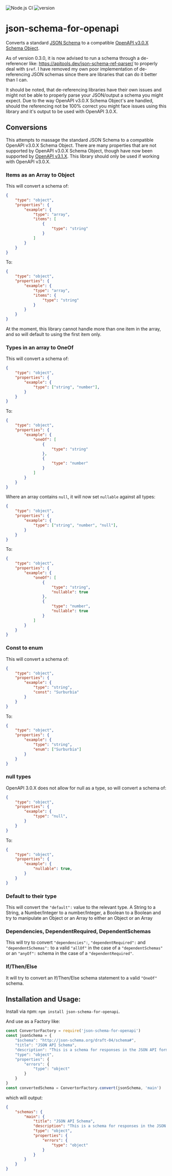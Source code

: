 ![Node.js CI](https://github.com/JaredCE/json-schema-to-openAPI-schema-object/actions/workflows/node.js.yml/badge.svg)
![version](https://img.shields.io/npm/v/json-schema-for-openapi.svg?style=flat-square)


# json-schema-for-openapi

Converts a standard [JSON Schema](https://json-schema.org/understanding-json-schema/index.html) to a compatible [OpenAPI v3.0.X Schema Object](https://spec.openapis.org/oas/v3.0.3#schema-object).

As of version 0.3.0, it is now advised to run a schema through a de-referencer like: https://apitools.dev/json-schema-ref-parser/ to properly deal with `$ref`.  I have removed my own poor implementation of de-referencing JSON schemas since there are libraries that can do it better than I can.

It should be noted, that de-referencing libraries have their own issues and might not be able to properly parse your JSON/output a schema you might expect.  Due to the way OpenAPI v3.0.X Schema Object's are handled, should the referencing not be 100% correct you might face issues using this library and it's output to be used with OpenAPI 3.0.X.

## Conversions

This attempts to massage the standard JSON Schema to a compatible OpenAPI v3.0.X Schema Object.  There are many properties that are not supported by OpenAPI v3.0.X Schema Object, though have now been supported by [OpenAPI v3.1.X](https://spec.openapis.org/oas/v3.1.0#schema-object).  This library should only be used if working with OpenAPI v3.0.X.

### Items as an Array to Object

This will convert a schema of:
```json
{
    "type": "object",
    "properties": {
        "example": {
            "type": "array",
            "items": [
                {
                    "type": "string"
                }
            ]
        }
    }
}
```

To:

```json
{
    "type": "object",
    "properties": {
        "example": {
            "type": "array",
            "items": {
                "type": "string"
            }
        }
    }
}
```

At the moment, this library cannot handle more than one item in the array, and so will default to using the first item only.

### Types in an array to OneOf

This will convert a schema of:

```json
{
    "type": "object",
    "properties": {
        "example": {
            "type": ["string", "number"],
        }
    }
}
```

To:

```json
{
    "type": "object",
    "properties": {
        "example": {
            "oneOf": [
                {
                    "type": "string"
                },
                {
                    "type": "number"
                }
            ]
        }
    }
}
```

Where an array contains `null`, it will now set `nullable` against all types:

```json
{
    "type": "object",
    "properties": {
        "example": {
            "type": ["string", "number", "null"],
        }
    }
}
```

To:

```json
{
    "type": "object",
    "properties": {
        "example": {
            "oneOf": [
                {
                    "type": "string",
                    "nullable": true
                },
                {
                    "type": "number",
                    "nullable": true
                }
            ]
        }
    }
}
```

### Const to enum

This will convert a schema of:

```json
{
    "type": "object",
    "properties": {
        "example": {
            "type": "string",
            "const": "Surburbia"
        }
    }
}
```

To:

```json
{
    "type": "object",
    "properties": {
        "example": {
            "type": "string",
            "enum": ["Surburbia"]
        }
    }
}
```

### null types

OpenAPI 3.0.X does not allow for null as a type, so will convert a schema of:

```json
{
    "type": "object",
    "properties": {
        "example": {
            "type": "null",
        }
    }
}
```

To:

```json
{
    "type": "object",
    "properties": {
        "example": {
            "nullable": true,
        }
    }
}
```

### Default to their type

This will convert the `"default":` value to the relevant type.  A String to a String, a Number/Integer to a number/Integer, a Boolean to a Boolean and try to manipulate an Object or an Array to either an Object or an Array

### Dependencies, DependentRequired, DependentSchemas

This will try to convert `"dependencies":`, `"dependentRequired":` and `"dependentSchemas":` to a valid `"allOf"` in the case of a `"dependentSchemas"` or an `"anyOf":` schema in the case of a `"dependentRequired"`.

### If/Then/Else

It will try to convert an If/Then/Else schema statement to a valid `"OneOf"` schema.

## Installation and Usage:

Install via npm: `npm install json-schema-for-openapi`.

And use as a Factory like:

```js
const ConvertorFactory = require('json-schema-for-openapi')
const jsonSchema = {
    "$schema": "http://json-schema.org/draft-04/schema#",
    "title": "JSON API Schema",
    "description": "This is a schema for responses in the JSON API format. For more, see http://jsonapi.org",
    "type": "object",
    "properties": {
        "errors": {
            "type": "object"
        }
    }
}
const convertedSchema = ConvertorFactory.convert(jsonSchema, 'main')
```

which will output:

```json
{
    "schemas": {
        "main": {
            "title": "JSON API Schema",
            "description": "This is a schema for responses in the JSON API format. For more, see http://jsonapi.org",
            "type": "object",
            "properties": {
                "errors": {
                    "type": "object"
                }
            }
        }
    }
}
```
